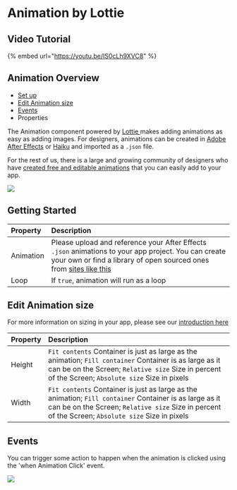 # Animation by Lottie

## Video Tutorial

{% embed url="https://youtu.be/IS0cLh9XVC8" %}



## Animation Overview

* [Set up](lottie.md#set-up)
* [Edit Animation size](lottie.md#edit-animation-size)
* [Events](lottie.md#events)
* Properties

The Animation component powered by [Lottie ](https://airbnb.design/lottie/)makes adding animations as easy as adding images. For designers, animations can be created in [Adobe After Effects](https://www.adobe.com/products/aftereffects.html) or [Haiku](https://www.haiku.ai/) and imported as a `.json` file.

For the rest of us, there is a large and growing community of designers who have [created free and editable animations](https://www.lottiefiles.com/community) that you can easily add to your app.

![](.gitbook/assets/animation-lottie-fig-1.gif)

## Getting Started

| Property | Description |
| :--- | :--- |
| Animation | Please upload and reference your After Effects `.json` animations to your app project.  You can create your own or find a library of open sourced ones from [sites like this](https://www.lottiefiles.com/community) |
| Loop | If `true`, animation will run as a loop |

## Edit Animation size

For more information on sizing in your app, please see our [introduction here​](https://docs.thunkable.com/~/edit/primary/thunkable-cross-platform/2-create/intro-to-sizing)

| Property | Description |
| :--- | :--- |
| Height | `Fit contents` Container is just as large as the animation; `Fill container` Container is as large as it can be on the Screen; `Relative size` Size in percent of the Screen; `Absolute size` Size in pixels |
| Width | `Fit contents` Container is just as large as the animation; `Fill container` Container is as large as it can be on the Screen; `Relative size` Size in percent of the Screen; `Absolute size` Size in pixels |

## Events

You can trigger some action to happen when the animation is clicked using the 'when Animation Click' event.

![](.gitbook/assets/lottieclick.png)

